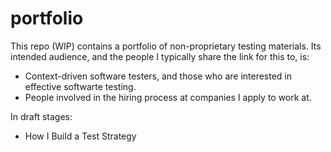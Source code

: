 # portfolio
This repo (WIP) contains a portfolio of non-proprietary testing materials. Its intended audience, and the people I typically share the link for this to, is:
* Context-driven software testers, and those who are interested in effective softwarte testing.
* People involved in the hiring process at companies I apply to work at.

In draft stages:
* How I Build a Test Strategy
